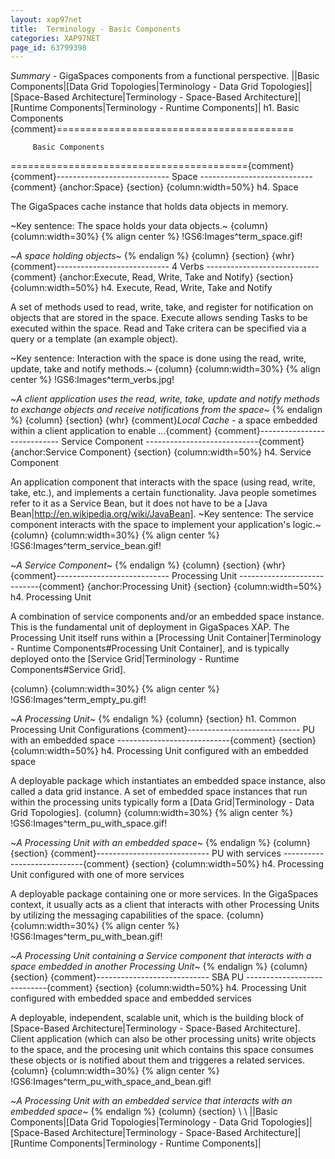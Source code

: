 ```yaml
---
layout: xap97net
title:  Terminology - Basic Components
categories: XAP97NET
page_id: 63799398
---
```


*Summary* - GigaSpaces components from a functional perspective.
||Basic Components|[Data Grid Topologies|Terminology - Data Grid Topologies]|[Space-Based Architecture|Terminology - Space-Based Architecture]|[Runtime Components|Terminology - Runtime Components]|
h1. Basic Components
{comment}=========================================

         Basic Components

========================================={comment}
{comment}----------------------------
          Space
----------------------------{comment}
{anchor:Space}
{section}
{column:width=50%}
h4. Space

The GigaSpaces cache instance that holds data objects in memory.

~Key sentence: The space holds your data objects.~
{column}
{column:width=30%}
{% align center %}
!GS6:Images^term_space.gif!

~*A space holding objects*~
{% endalign %}
{column}
{section}
{whr}
{comment}----------------------------
          4 Verbs
----------------------------{comment}
{anchor:Execute, Read, Write, Take and Notify}
{section}
{column:width=50%}
h4. Execute, Read, Write, Take and Notify

A set of methods used to read, write, take, and register for notification on objects that are stored in the space. Execute allows sending Tasks to be executed within the space. Read and Take critera can be specified via a query or a template (an example object).

~Key sentence: Interaction with the space is done using the read, write, update, take and notify methods.~
{column}
{column:width=30%}
{% align center %}
!GS6:Images^term_verbs.jpg!

~*A client application uses the read, write, take, update and notify methods to exchange objects and receive notifications from the space*~
{% endalign %}
{column}
{section}
{whr}
{comment}*Local Cache* - a space embedded within a client application to enable ...{comment}
{comment}----------------------------
          Service Component
----------------------------{comment}
{anchor:Service Component}
{section}
{column:width=50%}
h4. Service Component

An application component that interacts with the space (using read, write, take, etc.), and implements a certain functionality.
Java people sometimes refer to it as a Service Bean, but it does not have to be a [Java Bean|http://en.wikipedia.org/wiki/JavaBean].
~Key sentence: The service component interacts with the space to implement your application's logic.~
{column}
{column:width=30%}
{% align center %}
!GS6:Images^term_service_bean.gif!

~*A Service Component*~
{% endalign %}
{column}
{section}
{whr}
{comment}----------------------------
          Processing Unit
----------------------------{comment}
{anchor:Processing Unit}
{section}
{column:width=50%}
h4. Processing Unit

A combination of service components and/or an embedded space instance. This is the fundamental unit of deployment in GigaSpaces XAP. The Processing Unit itself runs within a [Processing Unit Container|Terminology - Runtime Components#Processing Unit Container], and is typically deployed onto the [Service Grid|Terminology - Runtime Components#Service Grid].

{column}
{column:width=30%}
{% align center %}
!GS6:Images^term_empty_pu.gif!

~*A Processing Unit*~
{% endalign %}
{column}
{section}
h1. Common Processing Unit Configurations
{comment}----------------------------
          PU with an embedded space
----------------------------{comment}
{section}
{column:width=50%}
h4. Processing Unit configured with an embedded space

A deployable package which instantiates an embedded space instance, also called a data grid instance. A set of embedded space instances that run within the processing units typically form a [Data Grid|Terminology - Data Grid Topologies].
{column}
{column:width=30%}
{% align center %}
!GS6:Images^term_pu_with_space.gif!

~*A Processing Unit with an embedded space*~
{% endalign %}
{column}
{section}
{comment}----------------------------
          PU with services
----------------------------{comment}
{section}
{column:width=50%}
h4. Processing Unit configured with one of more services

A deployable package containing one or more services. In the GigaSpaces context, it usually acts as a client that interacts with other Processing Units by utilizing the messaging capabilities of the space.
{column}
{column:width=30%}
{% align center %}
!GS6:Images^term_pu_with_bean.gif!

~*A Processing Unit containing a Service component that interacts with a space embedded in another Processing Unit*~
{% endalign %}
{column}
{section}
{comment}----------------------------
          SBA PU
----------------------------{comment}
{section}
{column:width=50%}
h4. Processing Unit configured with embedded space and embedded services

A deployable, independent, scalable unit, which is the building block of [Space-Based Architecture|Terminology - Space-Based Architecture].
Client application (which can also be other processing units) write objects to the space, and the procesing unit which contains this space consumes these objects or is notified about them and triggeres a related services.
{column}
{column:width=30%}
{% align center %}
!GS6:Images^term_pu_with_space_and_bean.gif!

~*A Processing Unit with an embedded service that interacts with an embedded space*~
{% endalign %}
{column}
{section}
\\
\\
||Basic Components|[Data Grid Topologies|Terminology - Data Grid Topologies]|[Space-Based Architecture|Terminology - Space-Based Architecture]|[Runtime Components|Terminology - Runtime Components]|